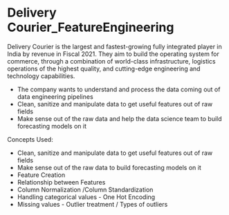 # Delivery Courier_FeatureEngineering

Delivery Courier is the largest and fastest-growing fully integrated player in India by revenue in Fiscal 2021. They aim to build the operating system for commerce, through a combination of world-class infrastructure, logistics operations of the highest quality, and cutting-edge engineering and technology capabilities.

- The company wants to understand and process the data coming out of data engineering pipelines
- Clean, sanitize and manipulate data to get useful features out of raw fields
- Make sense out of the raw data and help the data science team to build forecasting models on it

Concepts Used:
- Clean, sanitize and manipulate data to get useful features out of raw fields
- Make sense out of the raw data to build forecasting models on it
- Feature Creation
- Relationship between Features
- Column Normalization /Column Standardization
- Handling categorical values - One Hot Encoding
- Missing values - Outlier treatment / Types of outliers

